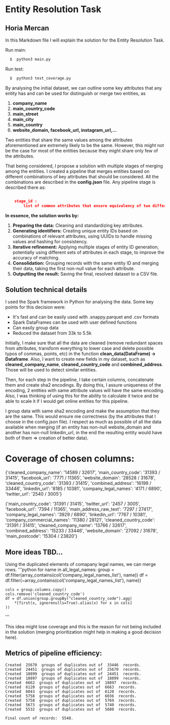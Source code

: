 # Entity Resolution Task 
## Horia Mercan

In this Markdown file I will explain the solution for the Entity Resolution Task.

Run main:
```bash
  $  python3 main.py
```

Run test:
```bash
  $  python3 test_coverage.py
```


By analysing the initial dataset, we can outline some key attributes that any entity has and can be used for distinguish or merge two entities, as
1. **company_name**
2. **main_country_code**
3. **main_street**
4. **main_city**
5. **main_country**
6. **website_domain, facebook_url, instagram_url,...**

Two entities that share the same values among the attributes aforementioned are extremely likely to be the same. However, this might not be the case for most of the entities because they might share only few of the attributes. 

That being considered, I propose a solution with multiple stages of merging among the entities. I created a pipeline that merges entities based on different combinations of key attributes that should be considered. All the combinations are described in the **config.json**  file. Any pipeline stage is described there as:
```json

    stage_id : 
        list of common attributes that ensure equivalency of two different entities
```

**In essence, the solution works by:**

1. **Preparing the data:** Cleaning and standardizing key attributes.
2. **Generating identifiers:** Creating unique entity IDs based on combinations of relevant attributes, using UUIDs to handle missing values and hashing for consistency.
3. **Iterative refinement:** Applying multiple stages of entity ID generation, potentially using different sets of attributes in each stage, to improve the accuracy of matching.
4. **Consolidation:** Grouping records with the same entity ID and merging their data, taking the first non-null value for each attribute.
5. **Outputting the result:** Saving the final, resolved dataset to a CSV file.


## Solution technical details

I used the Spark framework in Python for analysing the data. Some key points for this decision were:
* It's fast and can be easily used with .snappy.parquet and .csv formats
* Spark DataFrames can be used with user defined functions
* Can easily group data
* Reduced the dataset from 33k to 5.5k

Initially, I make sure that all the data are cleaned (remove redundant spaces from attributes, transform everything to lower case and delete possible typos of commas, points, etc) in the function **clean_data(DataFrame) -> Dataframe**. Also, I want to create new fields in my dataset, such as **cleaned_company_name**, **cleaned_country_code** and **combined_address**. Those will be used to detect similar entities. 

Then, for each step in the pipeline, I take certain columns, concatenate them and create sha2 encodings. By doing this, I assure uniqueness of the encoding, 2 entities with same attribute values will have the same encoding. Also, I was thinking of using this for the ability to calculate it twice and be able to scale it if I would get online entities for this pipeline. 

I group data with same sha2 encoding and make the assumption that they are the same. This would ensure me correctness (by the attributes that I choose in the config.json file). I respect as much as possible of all the data available when merging (if an entity has non-null website_domain and another has non-null linkedin_url, in the end the resulting entity would have both of them => creation of better data).


# Coverage of chosen columns:
 {'cleaned_company_name': '14589 / 32617', 'main_country_code': '31393 / 31415', 'facebook_url': '7771 / 11365', 'website_domain': '28528 / 31678', 'cleaned_country_code': '31393 / 31415', 'combined_address': '16199 / 33446', 'linkedin_url': '8185 / 10381', 'company_legal_names': '4171 / 6890', 'twitter_url': '2540 / 3005'}

 {'main_country_code': '31391 / 31415', 'twitter_url': '2457 / 3005', 'facebook_url': '7394 / 11365', 'main_address_raw_text': '7297 / 27417', 'company_legal_names': '3929 / 6890', 'linkedin_url': '7767 / 10381', 'company_commercial_names': '11380 / 28121', 'cleaned_country_code': '31391 / 31415', 'cleaned_company_name': '13766 / 32617', 'combined_address': '15233 / 33446', 'website_domain': '27092 / 31678', 'main_postcode': '15304 / 23820'}

 ## More ideas TBD...

 Using the duplicated elements of comapany legal names, we can merge rows.
 '''python
 for name in all_legal_names:
    group = df.filter(array_contains(col('company_legal_names_list'), name))
    df = df.filter(~array_contains(col('company_legal_names_list'), name))
    
    cols = group.columns.copy()
    cols.remove('cleaned_country_code')
    df = df.union(group.groupBy("cleaned_country_code").agg(
        *[first(x, ignorenulls=True).alias(x) for x in cols]
    ))

 '''

 This idea might lose coverage and this is the reason for not being included in the solution (merging prioritization might help in making a good decision here).


 ## Metrics of pipeline efficiency:

 ```
 Created  25670  groups of duplicates out of  33446  records.                    
Created  24451  groups of duplicates out of  25670  records.                    
Created  18899  groups of duplicates out of  24451  records.
Created  18897  groups of duplicates out of  18899  records.
Created  6662  groups of duplicates out of  18897  records.
Created  6120  groups of duplicates out of  6663  records.
Created  6043  groups of duplicates out of  6120  records.                      
Created  5758  groups of duplicates out of  6036  records.                      
Created  5758  groups of duplicates out of  5769  records.                      
Created  5673  groups of duplicates out of  5740  records.                      
Created  5532  groups of duplicates out of  5680  records.

Final count of records:  5548.
 ```